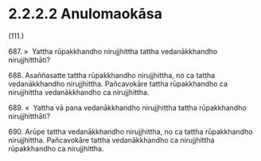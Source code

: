 # 2.2.2.2 Anulomaokāsa

(111.)

687\. »  Yattha rūpakkhandho nirujjhittha tattha vedanākkhandho nirujjhitthāti?

688\. Asaññasatte tattha rūpakkhandho nirujjhittha, no ca tattha vedanākkhandho nirujjhittha. Pañcavokāre tattha rūpakkhandho ca nirujjhittha vedanākkhandho ca nirujjhittha.

689\. «  Yattha vā pana vedanākkhandho nirujjhittha tattha rūpakkhandho nirujjhitthāti?

690\. Arūpe tattha vedanākkhandho nirujjhittha, no ca tattha rūpakkhandho nirujjhittha. Pañcavokāre tattha vedanākkhandho ca nirujjhittha rūpakkhandho ca nirujjhittha.
